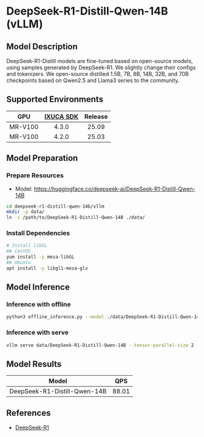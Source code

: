 # DeepSeek-R1-Distill-Qwen-14B (vLLM)

## Model Description

DeepSeek-R1-Distill models are fine-tuned based on open-source models, using samples generated by
DeepSeek-R1. We slightly change their configs and tokenizers.  We open-source distilled 1.5B, 7B,
8B, 14B, 32B, and 70B checkpoints based on Qwen2.5 and Llama3 series to the community.

## Supported Environments

| GPU    | [IXUCA SDK](https://gitee.com/deep-spark/deepspark#%E5%A4%A9%E6%95%B0%E6%99%BA%E7%AE%97%E8%BD%AF%E4%BB%B6%E6%A0%88-ixuca) | Release |
| :----: | :----: | :----: |
| MR-V100 | 4.3.0 | 25.09 |
| MR-V100 | 4.2.0 | 25.03 |

## Model Preparation

### Prepare Resources

- Model: <https://huggingface.co/deepseek-ai/DeepSeek-R1-Distill-Qwen-14B>

```bash
cd deepseek-r1-distill-qwen-14b/vllm
mkdir -p data/
ln -s /path/to/DeepSeek-R1-Distill-Qwen-14B ./data/
```

### Install Dependencies

```bash
# Install libGL
## CentOS
yum install -y mesa-libGL
## Ubuntu
apt install -y libgl1-mesa-glx
```

## Model Inference

### Inference with offline

```bash
python3 offline_inference.py --model ./data/DeepSeek-R1-Distill-Qwen-14B --max-tokens 256 -tp 2 --temperature 0.0 --max-model-len 3096
```

### Inference with serve

```bash
vllm serve data/DeepSeek-R1-Distill-Qwen-14B --tensor-parallel-size 2 --max-model-len 32768 --enforce-eager --trust-remote-code
```

## Model Results

| Model                        | QPS   |
| :----: | :----: |
| DeepSeek-R1-Distill-Qwen-14B | 88.01 |

## References

- [DeepSeek-R1](https://github.com/deepseek-ai/DeepSeek-R1)
